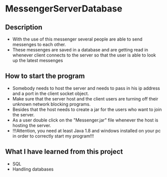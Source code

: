 # MessengerServerDatabase

## Description

- With the use of this messenger several people are able to send messenges to each other.
- These messenges are saved in a database and are getting read in whenever client connects to the server so that the user is able to look up the latest messenges

## How to start the program

- Somebody needs to host the server and needs to pass in his ip address and a port in the client socket object.
- Make sure that the server host and the client users are turning off their unknown network blocking programs.
- Besides that the host needs to create a jar for the users who want to join the server.
- As a user double click on the "Messenger.jar" file whenever the host is hosting the server.
- !!!Attention, you need at least Java 1.8 and windows installed on your pc in order to correctly start my program!!!

## What I have learned from this project

- SQL
- Handling databases
